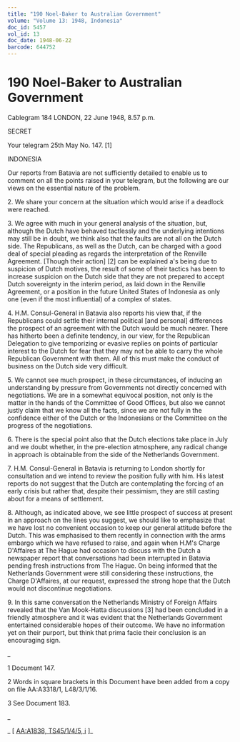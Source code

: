 ```yaml
---
title: "190 Noel-Baker to Australian Government"
volume: "Volume 13: 1948, Indonesia"
doc_id: 5457
vol_id: 13
doc_date: 1948-06-22
barcode: 644752
---
```


# 190 Noel-Baker to Australian Government

Cablegram 184 LONDON, 22 June 1948, 8.57 p.m.

SECRET

Your telegram 25th May No. 147. [1]

INDONESIA

Our reports from Batavia are not sufficiently detailed to enable us to comment on all the points raised in your telegram, but the following are our views on the essential nature of the problem.

2\. We share your concern at the situation which would arise if a deadlock were reached.

3\. We agree with much in your general analysis of the situation, but, although the Dutch have behaved tactlessly and the underlying intentions may still be in doubt, we think also that the faults are not all on the Dutch side. The Republicans, as well as the Dutch, can be charged with a good deal of special pleading as regards the interpretation of the Renville Agreement. [Though their action] [2] can be explained a's being due to suspicion of Dutch motives, the result of some of their tactics has been to increase suspicion on the Dutch side that they are not prepared to accept Dutch sovereignty in the interim period, as laid down in the Renville Agreement, or a position in the future United States of Indonesia as only one (even if the most influential) of a complex of states.

4\. H.M. Consul-General in Batavia also reports his view that, if the Republicans could settle their internal political [and personal] differences the prospect of an agreement with the Dutch would be much nearer. There has hitherto been a definite tendency, in our view, for the Republican Delegation to give temporizing or evasive replies on points of particular interest to the Dutch for fear that they may not be able to carry the whole Republican Government with them. All of this must make the conduct of business on the Dutch side very difficult.

5\. We cannot see much prospect, in these circumstances, of inducing an understanding by pressure from Governments not directly concerned with negotiations. We are in a somewhat equivocal position, not only is the matter in the hands of the Committee of Good Offices, but also we cannot justly claim that we know all the facts, since we are not fully in the confidence either of the Dutch or the Indonesians or the Committee on the progress of the negotiations.

6\. There is the special point also that the Dutch elections take place in July and we doubt whether, in the pre-election atmosphere, any radical change in approach is obtainable from the side of the Netherlands Government.

7\. H.M. Consul-General in Batavia is returning to London shortly for consultation and we intend to review the position fully with him. His latest reports do not suggest that the Dutch are contemplating the forcing of an early crisis but rather that, despite their pessimism, they are still casting about for a means of settlement.

8\. Although, as indicated above, we see little prospect of success at present in an approach on the lines you suggest, we should like to emphasize that we have lost no convenient occasion to keep our general attitude before the Dutch. This was emphasised to them recently in connection with the arms embargo which we have refused to raise, and again when H.M's Charge D'Affaires at The Hague had occasion to discuss with the Dutch a newspaper report that conversations had been interrupted in Batavia pending fresh instructions from The Hague. On being informed that the Netherlands Government were still considering these instructions, the Charge D'Affaires, at our request, expressed the strong hope that the Dutch would not discontinue negotiations.

9\. In this same conversation the Netherlands Ministry of Foreign Affairs revealed that the Van Mook-Hatta discussions [3] had been concluded in a friendly atmosphere and it was evident that the Netherlands Government entertained considerable hopes of their outcome. We have no information yet on their purport, but think that prima facie their conclusion is an encouraging sign.

_

1 Document 147.

2 Words in square brackets in this Document have been added from a copy on file AA:A3318/1, L48/3/1/16.

3 See Document 183.

_

_ [ [AA:A1838, TS45/1/4/5, i](http://www.naa.gov.au/cgi-bin/Search?O=I&Number=644752) ]_
